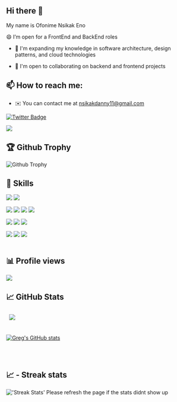 ## Hi there 👋

My name is Ofonime Nsikak Eno

😄 I’m open for a FrontEnd and BackEnd roles

- 🧠 I'm expanding my knowledge in software architecture, design patterns, and cloud technologies

- 🤝 I'm open to collaborating on backend and frontend projects

## 📫 How to reach me:

- ✉️ You can contact me at [nsikakdanny11@gmail.com](mailto:nsikakdanny11@gmail.com)

[![Twitter Badge](https://img.shields.io/badge/Twitter-Profile-informational?style=flat&logo=twitter&logoColor=white&color=1CA2F1)](https://x.com/Ofonime_eno11)

<a href="https://github.com/Dannynsikak" target="_blank" rel="noreferrer"><img
src="https://img.shields.io/github/followers/Dannynsikak?logo=github&style=for-the-badge&color=f97316&labelColor=000000" /></a>

## 🏆 Github Trophy


<img alt="Github Trophy" src="https://github-profile-trophy.vercel.app/?username=Dannynsikak&theme=gruvbox">
</a>

## 💼 Skills

![](https://img.shields.io/badge/Code-HTML5-informational?style=flat&logo=HTML5&logoColor=white&color=3498db)
![](https://img.shields.io/badge/Style-CSS-informational?style=flat&logo=css3&logoColor=white&color=3498db)

<!-- ![](https://img.shields.io/badge/Style-JQuery-informational?style=flat&logo=JQuery&logoColor=white&color=3498db) -->
<!-- ![](https://img.shields.io/badge/Style-Bootstrap-informational?style=flat&logo=Bootstrap&logoColor=white&color=3498db) -->

![](https://img.shields.io/badge/Code-JavaScript-informational?style=flat&logo=JavaScript&logoColor=white&color=3498db)
![](https://img.shields.io/badge/Code-MongoDB-informational?style=flat&logo=MongoDB&logoColor=white&color=3498db)
![](https://img.shields.io/badge/Code-NodeJs-informational?style=flat&logo=nodedotjs&logoColor=white&color=3498db)
![](https://img.shields.io/badge/Code-ExpressJS-informational?style=flat&logo=express&logoColor=white&color=3498db)

<!-- ![](https://img.shields.io/badge/Code-PHP-informational?style=flat&logo=PHP&logoColor=white&color=3498db) -->
<!-- ![](https://img.shields.io/badge/Code-Laravel-informational?style=flat&logo=Laravel&logoColor=white&color=3498db) -->
<!-- ![](https://img.shields.io/badge/Code-Go-informational?style=flat&logo=Go&logoColor=white&color=3498db) -->

<!-- ![](https://img.shields.io/badge/Code-MySQL-informational?style=flat&logo=MySQL&logoColor=white&color=3498db) -->

![](https://img.shields.io/badge/Code-ReactJS-informational?style=flat&logo=React&logoColor=white&color=3498db)
![](https://img.shields.io/badge/Code-Redux-informational?style=flat&logo=Redux&logoColor=white&color=3498db)
![](https://img.shields.io/badge/Code-TypeScript-informational?style=flat&logo=TypeScript&logoColor=white&color=3498db)

<!-- ![](https://img.shields.io/badge/Code-Dart-informational?style=flat&logo=Dart&logoColor=white&color=3498db) -->
<!-- ![](https://img.shields.io/badge/Code-Flutter-informational?style=flat&logo=Flutter&logoColor=white&color=3498db) -->

![](https://img.shields.io/badge/Code-Firebase-informational?style=flat&logo=Firebase&logoColor=white&color=3498db)
![](https://img.shields.io/badge/Code-Linux-informational?style=flat&logo=Linux&logoColor=white&color=3498db)
![](https://img.shields.io/badge/Code-Github-informational?style=flat&logo=Github&logoColor=white&color=3498db)
<br>
<br>

## 📊 Profile views

![](https://komarev.com/ghpvc/?username=Dannynsikak&color=blue) <br />

## &#x1f4c8; GitHub Stats

<a href="https://github.com/Dannynsikak">
  <img align="center" style="margin:0.5rem" src="https://github-readme-stats.vercel.app/api/top-langs/?username=Dannynsikak&hide=html,css,scss,blade,hack,less&title_color=ffffff&text_color=3498db&icon_color=4AB197&bg_color=1A2B34" />
</a>

<br>
<br>

<a href="https://github.com/Dannynsikak"><img src="https://github-readme-stats.vercel.app/api?username=Dannynsikak&show_icons=true&hide=&count_private=true&title_color=facc15&text_color=facc15&icon_color=f97316&bg_color=000000&hide_border=true&show_icons=true" alt="Greg's GitHub stats" /></a>

<br>
<br>

## &#x1f4c8; - Streak stats

<img alt="'Streak Stats' Please refresh the page if the stats didnt show up" src="https://github-readme-streak-stats.herokuapp.com/?user=Dannynsikak&theme=dark">



